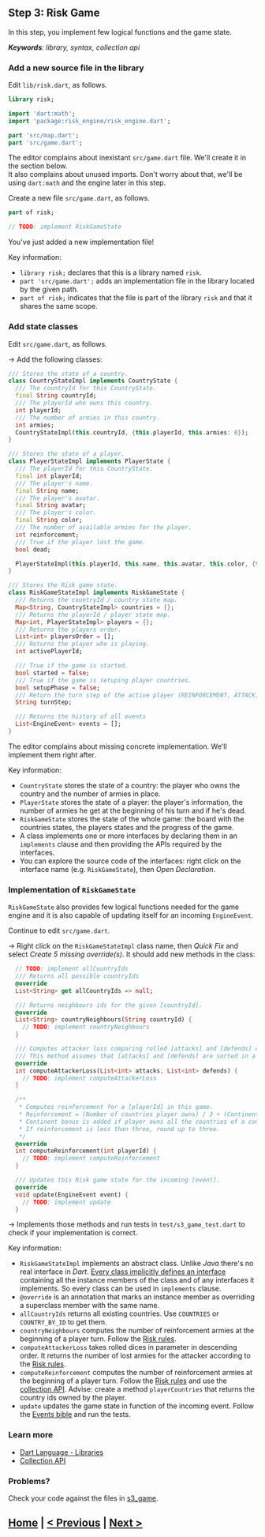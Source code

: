## Step 3: Risk Game

In this step, you implement few logical functions and the game state.

_**Keywords**: library, syntax, collection api_


### Add a new source file in the library

Edit `lib/risk.dart`, as follows.

```Dart
library risk;

import 'dart:math';
import 'package:risk_engine/risk_engine.dart';

part 'src/map.dart';
part 'src/game.dart';
```

The editor complains about inexistant `src/game.dart` file. We'll create it in the section below.  
It also complains about unused imports. Don't worry about that, we'll be using `dart:math` and the engine later in this step.

Create a new file `src/game.dart`, as follows.

```Dart
part of risk;

// TODO: implement RiskGameState
```

You've just added a new implementation file!

Key information:

* `library risk;` declares that this is a library named `risk`.
* `part 'src/game.dart';` adds an implementation file in the library located by the given path.
* `part of risk;` indicates that the file is part of the library `risk` and that it shares the same scope.

### Add state classes

Edit `src/game.dart`, as follows.

&rarr; Add the following classes:

```Dart
/// Stores the state of a country.
class CountryStateImpl implements CountryState {
  /// The countryId for this CountryState.
  final String countryId;
  /// The playerId who owns this country.
  int playerId;
  /// The number of armies in this country.
  int armies;
  CountryStateImpl(this.countryId, {this.playerId, this.armies: 0});
}

/// Stores the state of a player.
class PlayerStateImpl implements PlayerState {
  /// The playerId for this CountryState.
  final int playerId;
  /// The player's name.
  final String name;
  /// The player's avatar.
  final String avatar;
  /// The player's color.
  final String color;
  /// The number of available armies for the player.
  int reinforcement;
  /// True if the player lost the game.
  bool dead;

  PlayerStateImpl(this.playerId, this.name, this.avatar, this.color, {this.reinforcement: 0, this.dead: false});
}

/// Stores the Risk game state.
class RiskGameStateImpl implements RiskGameState {
  /// Returns the countryId / country state map.
  Map<String, CountryStateImpl> countries = {};
  /// Returns the playerId / player state map.
  Map<int, PlayerStateImpl> players = {};
  /// Returns the players order.
  List<int> playersOrder = [];
  /// Returns the player who is playing.
  int activePlayerId;

  /// True if the game is started.
  bool started = false;
  /// True if the game is setuping player countries.
  bool setupPhase = false;
  /// Return the turn step of the active player (REINFORCEMENT, ATTACK, FORTIFICATION).
  String turnStep;

  /// Returns the history of all events
  List<EngineEvent> events = [];
}
```

The editor complains about missing concrete implementation. We'll implement them right after.

Key information:

* `CountryState` stores the state of a country: the player who owns the country and the number of armies in place.
* `PlayerState` stores the state of a player: the player's information, the number of armies he get at the beginning of his turn and if he's dead.
* `RiskGameState` stores the state of the whole game: the board with the countries states, the players states and the progress of the game.
* A class implements one or more interfaces by declaring them in an `implements` clause and then providing the APIs required by the interfaces. 
* You can explore the source code of the interfaces: right click on the interface name (e.g. `RiskGameState`), then _Open Declaration_. 

### Implementation of `RiskGameState`

`RiskGameState` also provides few logical functions needed for the game engine and it is also capable of updating itself for an incoming `EngineEvent`.

Continue to edit `src/game.dart`.

&rarr; Right click on the `RiskGameStateImpl` class name, then _Quick Fix_ and select _Create 5 missing override(s)_. It should add new methods in the class:

```Dart
  // TODO: implement allCountryIds
  /// Returns all possible countryIds
  @override
  List<String> get allCountryIds => null;

  /// Returns neighbours ids for the given [countryId].
  @override
  List<String> countryNeighbours(String countryId) {
    // TODO: implement countryNeighbours
  }

  /// Computes attacker loss comparing rolled [attacks] and [defends] dices.
  /// This method assumes that [attacks] and [defends] are sorted in a descending order
  @override
  int computeAttackerLoss(List<int> attacks, List<int> defends) {
    // TODO: implement computeAttackerLoss
  }

  /**
   * Computes reinforcement for a [playerId] in this game.
   * Reinforcement = (Number of countries player owns) / 3 + (Continent bonus)
   * Continent bonus is added if player owns all the countries of a continent.
   * If reinforcement is less than three, round up to three.
   */
  @override
  int computeReinforcement(int playerId) {
    // TODO: implement computeReinforcement
  }

  /// Updates this Risk game state for the incoming [event].
  @override
  void update(EngineEvent event) {
    // TODO: implement update
  }
```

&rarr; Implements those methods and run tests in `test/s3_game_test.dart` to check if your implementation is correct.

Key information:
* `RiskGameStateImpl` implements an abstract class. Unlike _Java_ there's no real interface in _Dart_. [Every class implicitly defines an interface](https://www.dartlang.org/docs/dart-up-and-running/contents/ch02.html#ch02-implicit-interfaces) containing all the instance members of the class and of any interfaces it implements. So every class can be used in `implements` clause.
* `@override` is an annotation that marks an instance member as overriding a superclass member with the same name.
* `allCountryIds` returns all existing countries. Use `COUNTRIES` or `COUNTRY_BY_ID` to get them.
* `countryNeighbours` computes the number of reinforcement armies at the beginning of a player turn. Follow the [Risk rules](rules.md).
* `computeAttackerLoss` takes rolled dices in parameter in descending order. It returns the number of lost armies for the attacker according to the [Risk rules](rules.md).
* `computeReinforcement` computes the number of reinforcement armies at the beginning of a player turn. Follow the [Risk rules](rules.md) and use the [collection API](https://api.dartlang.org/apidocs/channels/stable/dartdoc-viewer/dart-core.Iterable).
  Advise: create a method `playerCountries` that returns the country ids owned by the player.
* `update` updates the game state in function of the incoming event. Follow the [Events bible](events.md) and run the tests.

### Learn more
 - [Dart Language - Libraries](https://www.dartlang.org/docs/dart-up-and-running/contents/ch02.html#libraries)
 - [Collection API](https://api.dartlang.org/apidocs/channels/stable/dartdoc-viewer/dart-core.Iterable)

### Problems?
Check your code against the files in [s3_game](../samples/s3_game).

## [Home](../README.md) | [< Previous](step-2.md) | [Next >](step-4.md)
